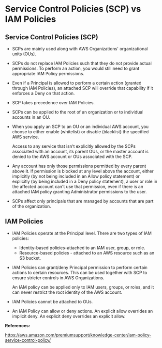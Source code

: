 # Service Control Policies (SCP) vs IAM Policies



## Service Control Policies (SCP)

* SCPs are mainly used along with AWS Organizations' organizational units (OUs).

* SCPs do not replace IAM Policies such that they do not provide actual permissions. To perform an action, you would still need to grant appropriate IAM Policy permissions.

* Even if a Principal is allowed to perform a certain action (granted through IAM Policies), an attached SCP will override that capability if it enforces a Deny on that action.

* SCP takes precedence over IAM Policies.

* SCPs can be applied to the root of an organization or to individual accounts in an OU.

* When you apply an SCP to an OU or an individual AWS account, you choose to either enable (whitelist) or disable (blacklist) the specified AWS service. 

  Access to any service that isn't explicitly allowed by the SCPs associated with an account, its parent OUs, or the master account is denied to the AWS account or OUs associated with the SCP.

* Any account has only those permissions permitted by every parent above it. If permission is blocked at any level above the account, either implicitly (by not being included in an Allow policy statement) or explicitly (by being included in a Deny policy statement), a user or role in the affected account can't use that permission, even if there is an attached IAM policy granting Administrator permissions to the user.

* SCPs affect only principals that are managed by accounts that are part of the organization.



## IAM Policies

* IAM Policies operate at the Principal level. There are two types of IAM policies:

  * Identity-based policies-attached to an IAM user, group, or role.
  * Resource-based policies - attached to an AWS resource such as an S3 bucket.

* IAM Policies can grant/deny Principal permission to perform certain actions to certain resources. This can be used together with SCP to ensure stricter controls in AWS Organizations.

  An IAM policy can be applied only to IAM users, groups, or roles, and it can never restrict the root identity of the AWS account. 

* IAM Policies cannot be attached to OUs.

* An IAM Policy can allow or deny actions. An explicit allow overrides an implicit deny. An explicit deny overrides an explicit allow. 



**References:**

https://aws.amazon.com/premiumsupport/knowledge-center/iam-policy-service-control-policy/